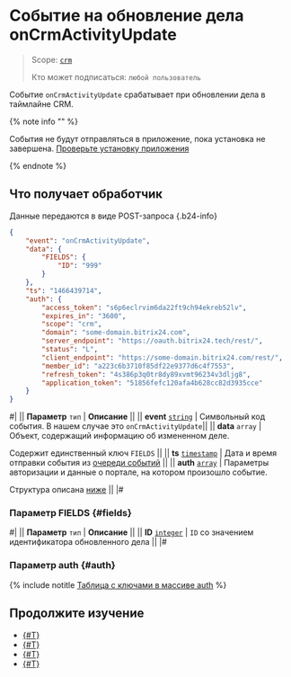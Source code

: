 # Событие на обновление дела onCrmActivityUpdate

> Scope: [`crm`](../../../../scopes/permissions.md)
>
> Кто может подписаться: `любой пользователь`

Событие `onCrmActivityUpdate` срабатывает при обновлении дела в таймлайне CRM. 


{% note info "" %}

События не будут отправляться в приложение, пока установка не завершена. [Проверьте установку приложения](../../../../../settings/app-installation/installation-finish.md)

{% endnote %}

## Что получает обработчик

Данные передаются в виде POST-запроса {.b24-info}

```json
{
    "event": "onCrmActivityUpdate",
    "data": {
        "FIELDS": {
            "ID": "999"
        }
    },
    "ts": "1466439714",
    "auth": {
        "access_token": "s6p6eclrvim6da22ft9ch94ekreb52lv",
        "expires_in": "3600",
        "scope": "crm",
        "domain": "some-domain.bitrix24.com",
        "server_endpoint": "https://oauth.bitrix24.tech/rest/",
        "status": "L",
        "client_endpoint": "https://some-domain.bitrix24.com/rest/",
        "member_id": "a223c6b3710f85df22e9377d6c4f7553",
        "refresh_token": "4s386p3q0tr8dy89xvmt96234v3dljg8",
        "application_token": "51856fefc120afa4b628cc82d3935cce"
    }
}
```

#|
|| **Параметр**
`тип` | **Описание** ||
|| **event**
[`string`](../../../data-types.md) | Символьный код события. В нашем случае это `onCrmActivityUpdate`||
|| **data**
`array` | Объект, содержащий информацию об измененном деле.

Содержит единственный ключ `FIELDS` ||
|| **ts**
[`timestamp`](../../../data-types.md) | Дата и время отправки события из [очереди событий](../../../../events/index.md) ||
|| **auth**
[`array`](../../../data-types.md) | Параметры авторизации и данные о портале, на котором произошло событие. 

Структура описана [ниже](#auth) ||
|#

### Параметр FIELDS {#fields}

#|
|| **Параметр**
`тип` | **Описание** ||
|| **ID**
[`integer`](../../../data-types.md) | `ID` со значением идентификатора обновленного дела ||
|#

### Параметр auth {#auth}

{% include notitle [Таблица с ключами в массиве auth](../../../../../_includes/auth-params-in-events.md) %}

## Продолжите изучение 

- [{#T}](../../../../events/index.md)
- [{#T}](../../../../events/event-bind.md)
- [{#T}](./on-crm-activity-add.md)
- [{#T}](./on-crm-activity-delete.md)